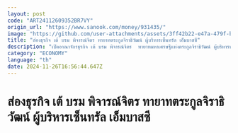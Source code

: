 ```yaml
---
layout: post
code: "ART24112609352BR7VY"
origin_url: "https://www.sanook.com/money/931435/"
image: "https://github.com/user-attachments/assets/3ff42b22-e47a-479f-b086-cd74954351e4"
title: "ส่องธุรกิจ เต้ บรม พิจารณ์จิตร ทายาทตระกูลจิราธิวัฒน์ ผู้บริหารเซ็นทรัล เอ็มบาสซี"
description: "เปิดอาณาจักรธุรกิจ เต้ บรม พิจารณ์จิตร  ทายาทมหาเศรษฐีแห่งตระกูลจิราธิวัฒน์ ผู้บริหารห้างเซ็นทรัล เอ็มบาสซี"
category: "ECONOMY"
language: "th"
date: 2024-11-26T16:56:44.647Z
---
```


# ส่องธุรกิจ เต้ บรม พิจารณ์จิตร ทายาทตระกูลจิราธิวัฒน์ ผู้บริหารเซ็นทรัล เอ็มบาสซี